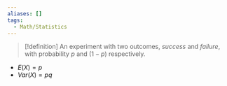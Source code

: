 ```yaml
---
aliases: []
tags:
  - Math/Statistics
---
```


> [!definition]
> An experiment with two outcomes, _success_ and _failure_, with probability $p$ and $(1-p)$ respectively.

- $E(X)=p$
- $Var(X)=pq$
